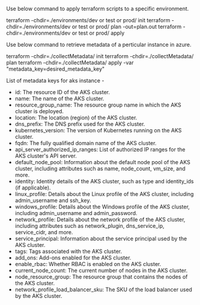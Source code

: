 Use below command to apply terraform scripts to a specific environment.

terraform -chdir=./environments/dev or test or prod/ init
terraform -chdir=./environments/dev or test or prod/ plan -out=plan.out
terraform -chdir=./environments/dev or test or prod/ apply


Use below command to retrieve metadata of a perticular instance in azure.

terraform -chdir=./collectMetadata/ init
terraform -chdir=./collectMetadata/ plan
terraform -chdir=./collectMetadata/ apply -var "metadata_key=desired_metadata_key"

List of metadata keys for aks instance - 
* id: The resource ID of the AKS cluster.
* name: The name of the AKS cluster.
* resource_group_name: The resource group name in which the AKS cluster is deployed.
* location: The location (region) of the AKS cluster.
* dns_prefix: The DNS prefix used for the AKS cluster.
* kubernetes_version: The version of Kubernetes running on the AKS cluster.
* fqdn: The fully qualified domain name of the AKS cluster.
* api_server_authorized_ip_ranges: List of authorized IP ranges for the AKS cluster's API server.
* default_node_pool: Information about the default node pool of the AKS cluster, including attributes such as name, node_count, vm_size, and more.
* identity: Identity details of the AKS cluster, such as type and identity_ids (if applicable).
* linux_profile: Details about the Linux profile of the AKS cluster, including admin_username and ssh_key.
* windows_profile: Details about the Windows profile of the AKS cluster, including admin_username and admin_password.
* network_profile: Details about the network profile of the AKS cluster, including attributes such as network_plugin, dns_service_ip, service_cidr, and more.
* service_principal: Information about the service principal used by the AKS cluster.
* tags: Tags associated with the AKS cluster.
* add_ons: Add-ons enabled for the AKS cluster.
* enable_rbac: Whether RBAC is enabled on the AKS cluster.
* current_node_count: The current number of nodes in the AKS cluster.
* node_resource_group: The resource group that contains the nodes of the AKS cluster.
* network_profile_load_balancer_sku: The SKU of the load balancer used by the AKS cluster.